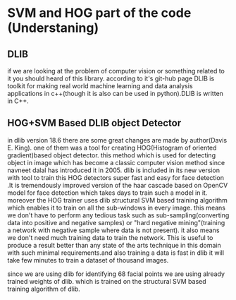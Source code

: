 # SVM and HOG part of the code (Understaning)

## DLIB
if we are looking at the problem of computer vision or something related to it you should heard of this library. according to it's git-hub page DLIB is toolkit for making real world machine learning and data analysis applications in c++(though it is also can be used in python).DLIB is written in C++.

<!-- ## HOG for Human detection
here all hog realed data should be present

## SVM in Dlib
here all svm related information include in king's pdf will be present

 -->

## HOG+SVM Based DLIB object Detector

in dlib version 18.6 there are some great changes are made by author(Davis E. King). one of them was a tool for creating HOG(Histogram of oriented gradient)based object detector. this method which is used for detecting object in image which has become a classic computer vision method since navneet dalal has introduced it in 2005. dlib is included in its new version with tool to train this HOG detectors super fast and easy for face detection .It is tremendously improved version of the haar cascade based on OpenCV model for face detection which takes days to train such a model in it. moreover the HOG trainer uses dlib structural SVM based training algorithm which enables it to train on all the sub-windows in every image. this means we don't have to perform any tedious task such as sub-sampling(converting data into positive and negative samples) or "hard negative mining"(training a network with negative sample where data is not present). it also means we don't need much training data to train the network. This is useful to produce a result better than any state of the arts technique in this domain with such minimal requirements.and also training a data is fast in dlib it will take few minutes to train a dataset of thousand images.

since we are using dlib for identifying 68 facial points we are using already trained weights of dlib. which is trained on the structural SVM based training algorithm of dlib.
